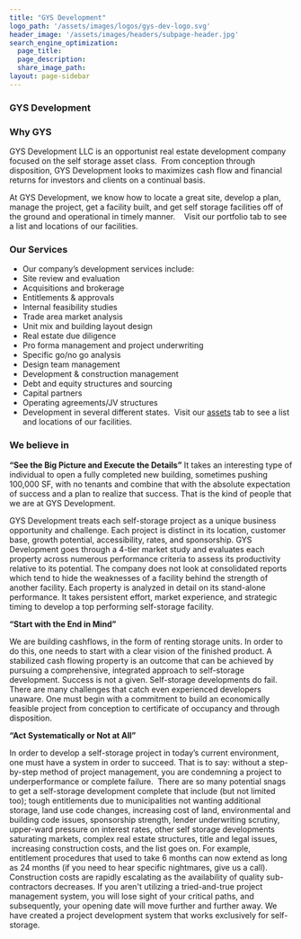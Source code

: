 ```yaml
---
title: "GYS Development"
logo_path: '/assets/images/logos/gys-dev-logo.svg'
header_image: '/assets/images/headers/subpage-header.jpg'
search_engine_optimization:
  page_title:
  page_description:
  share_image_path:
layout: page-sidebar
---
```


### GYS Development

### Why GYS

GYS Development LLC is an opportunist real estate development company focused on the self storage asset class. &nbsp;From conception through disposition, GYS Development looks to maximizes cash flow and financial returns for investors and clients on a continual basis. &nbsp;

At GYS Development, we know how to locate a great site, develop a plan, manage the project, get a facility built, and get self storage facilities off of the ground and operational in timely manner. &nbsp; &nbsp;Visit our portfolio tab to see a list and locations of our facilities.

### Our Services

* Our company’s development services include:
* Site review and evaluation
* Acquisitions and brokerage
* Entitlements & approvals
* Internal feasibility studies
* Trade area market analysis
* Unit mix and building layout design
* Real estate due diligence
* Pro forma management and project underwriting
* Specific go/no go analysis
* Design team management
* Development & construction management
* Debt and equity structures and sourcing
* Capital partners
* Operating agreements/JV structures
* Development in several different states. &nbsp;Visit our [assets](/development/assets/) tab to see a list and locations of our facilities.

### We believe in

**“See the Big Picture and Execute the Details”**&nbsp;It takes an interesting type of individual to open a fully completed new building, sometimes pushing 100,000 SF, with no tenants and combine that with the absolute expectation of success and a plan to realize that success. That is the kind of people that we are at GYS Development. &nbsp;

GYS Development treats each self-storage project as a unique business opportunity and challenge. Each project is distinct in its location, customer base, growth potential, accessibility, rates, and sponsorship. GYS Development goes through a 4-tier market study and evaluates each property across numerous performance criteria to assess its productivity relative to its potential. The company does not look at consolidated reports which tend to hide the weaknesses of a facility behind the strength of another facility. Each property is analyzed in detail on its stand-alone performance. It takes persistent effort, market experience, and strategic timing to develop a top performing self-storage facility.

**“Start with the End in Mind”**

We are building cashflows, in the form of renting storage units. In order to do this, one needs to start with a clear vision of the finished product. A stabilized cash flowing property is an outcome that can be achieved by pursuing a comprehensive, integrated approach to self-storage development. Success is not a given. Self-storage developments do fail. There are many challenges that catch even experienced developers unaware. One must begin with a commitment to build an economically feasible project from conception to certificate of occupancy and through disposition.

**“Act Systematically or Not at All”**

In order to develop a self-storage project in today’s current environment, one must have a system in order to succeed. That is to say: without a step-by-step method of project management, you are condemning a project to underperformance or complete failure. &nbsp;There are so many potential snags to get a self-storage development complete that include (but not limited too); tough entitlements due to municipalities not wanting additional storage, land use code changes, increasing cost of land, environmental and building code issues, sponsorship strength, lender underwriting scrutiny, upper-ward pressure on interest rates, other self storage developments saturating markets, complex real estate structures, title and legal issues, &nbsp;increasing construction costs, and the list goes on. For example, entitlement procedures that used to take 6 months can now extend as long as 24 months (if you need to hear specific nightmares, give us a call). Construction costs are rapidly escalating as the availability of quality sub-contractors decreases. If you aren't utilizing a tried-and-true project management system, you will lose sight of your critical paths, and subsequently, your opening date will move further and further away. We have created a project development system that works exclusively for self-storage.